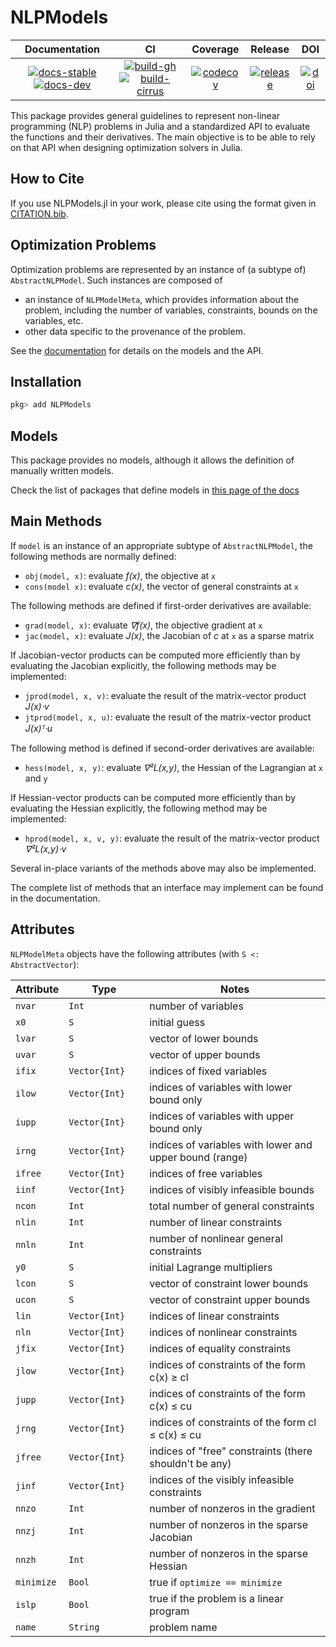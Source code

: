 # NLPModels

| **Documentation** | **CI** | **Coverage** | **Release** | **DOI** |
|:-----------------:|:------:|:------------:|:-----------:|:-------:|
| [![docs-stable][docs-stable-img]][docs-stable-url] [![docs-dev][docs-dev-img]][docs-dev-url] | [![build-gh][build-gh-img]][build-gh-url] [![build-cirrus][build-cirrus-img]][build-cirrus-url] | [![codecov][codecov-img]][codecov-url] | [![release][release-img]][release-url] | [![doi][doi-img]][doi-url] |

[docs-stable-img]: https://img.shields.io/badge/docs-stable-blue.svg
[docs-stable-url]: https://JuliaSmoothOptimizers.github.io/NLPModels.jl/stable
[docs-dev-img]: https://img.shields.io/badge/docs-dev-purple.svg
[docs-dev-url]: https://JuliaSmoothOptimizers.github.io/NLPModels.jl/dev
[build-gh-img]: https://github.com/JuliaSmoothOptimizers/NLPModels.jl/workflows/CI/badge.svg?branch=main
[build-gh-url]: https://github.com/JuliaSmoothOptimizers/NLPModels.jl/actions
[build-cirrus-img]: https://img.shields.io/cirrus/github/JuliaSmoothOptimizers/NLPModels.jl?logo=Cirrus%20CI
[build-cirrus-url]: https://cirrus-ci.com/github/JuliaSmoothOptimizers/NLPModels.jl
[codecov-img]: https://codecov.io/gh/JuliaSmoothOptimizers/NLPModels.jl/branch/main/graph/badge.svg
[codecov-url]: https://codecov.io/gh/JuliaSmoothOptimizers/NLPModels.jl
[release-img]: https://img.shields.io/github/v/release/JuliaSmoothOptimizers/NLPModels.jl.svg?style=flat-square
[release-url]: https://github.com/JuliaSmoothOptimizers/NLPModels.jl/releases
[doi-img]: https://zenodo.org/badge/DOI/10.5281/zenodo.2558627.svg
[doi-url]: https://doi.org/10.5281/zenodo.2558627

This package provides general guidelines to represent non-linear programming (NLP)
problems in Julia and a standardized API to evaluate the functions and
their derivatives. The main objective is to be able to rely on that API when
designing optimization solvers in Julia.

## How to Cite

If you use NLPModels.jl in your work, please cite using the format given in [CITATION.bib](https://github.com/JuliaSmoothOptimizers/NLPModels.jl/blob/main/CITATION.bib).

## Optimization Problems

Optimization problems are represented by an instance of (a subtype of) `AbstractNLPModel`.
Such instances are composed of
* an instance of `NLPModelMeta`, which provides information about the problem, including the number of variables, constraints, bounds on the variables, etc.
* other data specific to the provenance of the problem.

See the
[documentation](https://JuliaSmoothOptimizers.github.io/NLPModels.jl/dev) for
details on the models and the API.

## Installation

```julia
pkg> add NLPModels
```

## Models

This package provides no models, although it allows the definition of manually written models.

Check the list of packages that define models in [this page of the docs](https://JuliaSmoothOptimizers.github.io/NLPModels.jl/dev/models)

## Main Methods

If `model` is an instance of an appropriate subtype of `AbstractNLPModel`, the following methods are normally defined:

* `obj(model, x)`: evaluate *f(x)*, the objective at `x`
* `cons(model x)`: evaluate *c(x)*, the vector of general constraints at `x`

The following methods are defined if first-order derivatives are available:

* `grad(model, x)`: evaluate *∇f(x)*, the objective gradient at `x`
* `jac(model, x)`: evaluate *J(x)*, the Jacobian of *c* at `x` as a sparse matrix

If Jacobian-vector products can be computed more efficiently than by evaluating the Jacobian explicitly, the following methods may be implemented:

* `jprod(model, x, v)`: evaluate the result of the matrix-vector product *J(x)⋅v*
* `jtprod(model, x, u)`: evaluate the result of the matrix-vector product *J(x)ᵀ⋅u*

The following method is defined if second-order derivatives are available:

* `hess(model, x, y)`: evaluate *∇²L(x,y)*, the Hessian of the Lagrangian at `x` and `y`

If Hessian-vector products can be computed more efficiently than by evaluating the Hessian explicitly, the following method may be implemented:

* `hprod(model, x, v, y)`: evaluate the result of the matrix-vector product *∇²L(x,y)⋅v*

Several in-place variants of the methods above may also be implemented.

The complete list of methods that an interface may implement can be found in the documentation.

## Attributes

`NLPModelMeta` objects have the following attributes (with `S <: AbstractVector`):

Attribute   | Type               | Notes
------------|--------------------|------------------------------------
`nvar`      | `Int             ` | number of variables
`x0  `      | `S`                | initial guess
`lvar`      | `S`                | vector of lower bounds
`uvar`      | `S`                | vector of upper bounds
`ifix`      | `Vector{Int}`      | indices of fixed variables
`ilow`      | `Vector{Int}`      | indices of variables with lower bound only
`iupp`      | `Vector{Int}`      | indices of variables with upper bound only
`irng`      | `Vector{Int}`      | indices of variables with lower and upper bound (range)
`ifree`     | `Vector{Int}`      | indices of free variables
`iinf`      | `Vector{Int}`      | indices of visibly infeasible bounds
`ncon`      | `Int             ` | total number of general constraints
`nlin `     | `Int             ` | number of linear constraints
`nnln`      | `Int             ` | number of nonlinear general constraints
`y0  `      | `S`                | initial Lagrange multipliers
`lcon`      | `S`                | vector of constraint lower bounds
`ucon`      | `S`                | vector of constraint upper bounds
`lin `      | `Vector{Int}`      | indices of linear constraints
`nln`       | `Vector{Int}`      | indices of nonlinear constraints
`jfix`      | `Vector{Int}`      | indices of equality constraints
`jlow`      | `Vector{Int}`      | indices of constraints of the form c(x) ≥ cl
`jupp`      | `Vector{Int}`      | indices of constraints of the form c(x) ≤ cu
`jrng`      | `Vector{Int}`      | indices of constraints of the form cl ≤ c(x) ≤ cu
`jfree`     | `Vector{Int}`      | indices of "free" constraints (there shouldn't be any)
`jinf`      | `Vector{Int}`      | indices of the visibly infeasible constraints
`nnzo`      | `Int             ` | number of nonzeros in the gradient
`nnzj`      | `Int             ` | number of nonzeros in the sparse Jacobian
`nnzh`      | `Int             ` | number of nonzeros in the sparse Hessian
`minimize`  | `Bool            ` | true if `optimize == minimize`
`islp`      | `Bool            ` | true if the problem is a linear program
`name`      | `String`           | problem name
